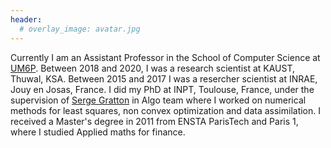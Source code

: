 ```yaml
---
header:
  # overlay_image: avatar.jpg
---
```

 
 
Currently I am an Assistant Professor in the School of Computer Science at [UM6P](https://www.um6p.ma/en). Between 2018 and 2020, I was a research scientist at  KAUST, Thuwal, KSA. Between 2015 and 2017 I was a resercher scientist at INRAE, Jouy en Josas, France. I did my PhD at INPT, Toulouse, France, under the supervision of [Serge Gratton](http://gratton.perso.enseeiht.fr/) in Algo team where I worked on numerical methods for least squares, non convex optimization and data assimilation. I received a Master's degree in 2011 from ENSTA ParisTech and Paris 1, where I studied Applied maths for finance.
